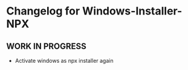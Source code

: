 # Changelog for Windows-Installer-NPX
## **WORK IN PROGRESS**
* Activate windows as npx installer again